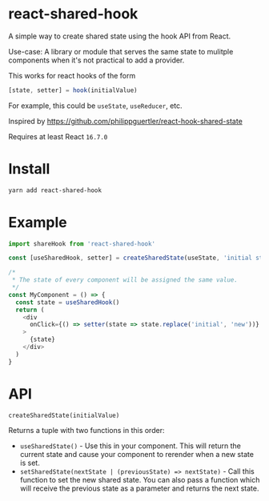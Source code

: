 # react-shared-hook
A simple way to create shared state using the hook API from React.

Use-case: A library or module that serves the same state to mulitple components when it's not practical to add a provider.

This works for react hooks of the form

```js
[state, setter] = hook(initialValue)
```

For example, this could be `useState`, `useReducer`, etc.


Inspired by https://github.com/philippguertler/react-hook-shared-state

Requires at least React `16.7.0`

# Install
```sh
yarn add react-shared-hook
```

# Example

```js
import shareHook from 'react-shared-hook'

const [useSharedHook, setter] = createSharedState(useState, 'initial state')

/*
 * The state of every component will be assigned the same value.
 */
const MyComponent = () => {
  const state = useSharedHook()
  return (
    <div
      onClick={() => setter(state => state.replace('initial', 'new'))}
    >
      {state}
    </div>
  )
}

```



# API

`createSharedState(initialValue)`

Returns a tuple with two functions in this order:
* `useSharedState()` - Use this in your component. This will return the current state and cause your component to rerender when a new state is set.
* `setSharedState(nextState | (previousState) => nextState)` - Call this function to set the new shared state.
You can also pass a function which will receive the previous state as a parameter and returns the next state.